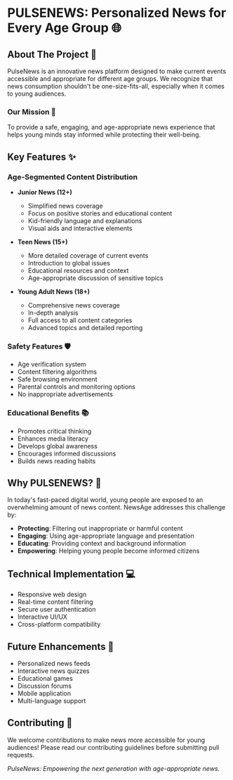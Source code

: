 # PULSENEWS: Personalized News for Every Age Group 🌐

## About The Project 📰

PulseNews is an innovative news platform designed to make current events accessible and appropriate for different age groups. We recognize that news consumption shouldn't be one-size-fits-all, especially when it comes to young audiences.

### Our Mission 🎯

To provide a safe, engaging, and age-appropriate news experience that helps young minds stay informed while protecting their well-being.

## Key Features ✨

### Age-Segmented Content Distribution

- **Junior News (12+)** 
  - Simplified news coverage
  - Focus on positive stories and educational content
  - Kid-friendly language and explanations
  - Visual aids and interactive elements
  
- **Teen News (15+)**
  - More detailed coverage of current events
  - Introduction to global issues
  - Educational resources and context
  - Age-appropriate discussion of sensitive topics
  
- **Young Adult News (18+)**
  - Comprehensive news coverage
  - In-depth analysis
  - Full access to all content categories
  - Advanced topics and detailed reporting

### Safety Features 🛡️

- Age verification system
- Content filtering algorithms
- Safe browsing environment
- Parental controls and monitoring options
- No inappropriate advertisements

### Educational Benefits 📚

- Promotes critical thinking
- Enhances media literacy
- Develops global awareness
- Encourages informed discussions
- Builds news reading habits

## Why PULSENEWS? 🤔

In today's fast-paced digital world, young people are exposed to an overwhelming amount of news content. NewsAge addresses this challenge by:

- **Protecting**: Filtering out inappropriate or harmful content
- **Engaging**: Using age-appropriate language and presentation
- **Educating**: Providing context and background information
- **Empowering**: Helping young people become informed citizens

## Technical Implementation 💻

- Responsive web design
- Real-time content filtering
- Secure user authentication
- Interactive UI/UX
- Cross-platform compatibility

## Future Enhancements 🚀

- Personalized news feeds
- Interactive news quizzes
- Educational games
- Discussion forums
- Mobile application
- Multi-language support

## Contributing 🤝

We welcome contributions to make news more accessible for young audiences! Please read our contributing guidelines before submitting pull requests.

*PulseNews: Empowering the next generation with age-appropriate news.*
